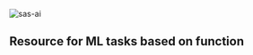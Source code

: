 ![sas-ai](https://user-images.githubusercontent.com/38193183/75003413-a109df00-5435-11ea-86ab-571a2e6f1b74.jpg)

## Resource for ML tasks based on function
